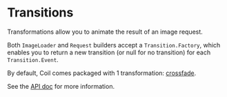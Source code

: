 # Transitions

Transformations allow you to animate the result of an image request.

Both `ImageLoader` and `Request` builders accept a `Transition.Factory`, which enables you to return a new transition (or null for no transition) for each `Transition.Event`.

By default, Coil comes packaged with 1 transformation: [crossfade](../api/coil-base/coil.transition/-crossfade-transition/).

See the [API doc](../api/coil-base/coil.transition/-transition/) for more information.
